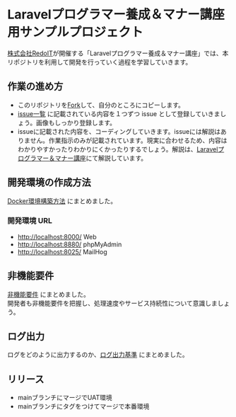 # Laravelプログラマー養成＆マナー講座用サンプルプロジェクト

[株式会社RedoIT](https://redoit.tech)が開催する「Laravelプログラマー養成＆マナー講座」では、本リポジトリを利用して開発を行っていく過程を学習していきます。

## 作業の進め方

- このリポジトリを[Fork](https://docs.github.com/ja/pull-requests/collaborating-with-pull-requests/working-with-forks/about-forks)して、自分のところにコピーします。  
- [issue一覧](./doc/ISSUES.md) に記載されている内容を１つずつ issue として登録していきましょう。画像もしっかり登録します。  
- issueに記載された内容を、コーディングしていきます。issueには解説はありません。作業指示のみが記載されています。現実に合わせるため、内容はわかりやすかったりわかりにくかったりするでしょう。解説は、[Laravelプログラマー＆マナー講座](https://redoit.tech/laravel-programmer)にて解説しています。  

## 開発環境の作成方法

[Docker環境構築方法](./doc/DOCKER_USAGE.md) にまとめました。  

### 開発環境 URL

- [http://localhost:8000/](http://localhost:8000/) Web
- [http://localhost:8880/](http://localhost:8880/) phpMyAdmin
- [http://localhost:8025/](http://localhost:8025/) MailHog

## 非機能要件

[非機能要件](./doc/NON_FUNCTIONAL_REQUIREMENT.md) にまとめました。  
開発者も非機能要件を把握し、処理速度やサービス持続性について意識しましょう。  

## ログ出力

ログをどのように出力するのか、[ログ出力基準](./doc/LOG_DESIGN.md) にまとめました。

## リリース

- mainブランチにマージでUAT環境
- mainブランチにタグをつけてマージで本番環境

